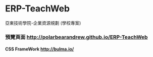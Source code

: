 # ERP-TeachWeb
亞東技術學院-企業資源規劃 (學校專案)

### 預覽頁面 http://polarbearandrew.github.io/ERP-TeachWeb

#### CSS FrameWork http://bulma.io/
